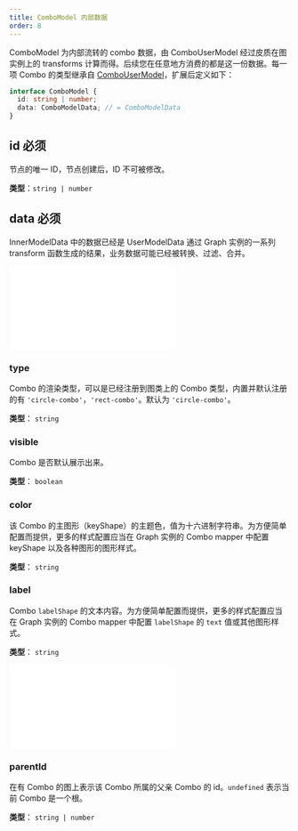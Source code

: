 ```yaml
---
title: ComboModel 内部数据
order: 8
---
```


ComboModel 为内部流转的 combo 数据，由 ComboUserModel 经过皮质在图实例上的 transforms 计算而得。后续您在任意地方消费的都是这一份数据。每一项 Combo 的类型继承自 [ComboUserModel](./ComboUserModel.zh.md)，扩展后定义如下：

```typescript
interface ComboModel {
  id: string | number;
  data: ComboModelData; // = ComboModelData
}
```

## id <Badge type="error">必须</Badge>

节点的唯一 ID，节点创建后，ID 不可被修改。

**类型**：`string | number`

## data <Badge type="error">必须</Badge>

InnerModelData 中的数据已经是 UserModelData 通过 Graph 实例的一系列 transform 函数生成的结果，业务数据可能已经被转换、过滤、合并。

<embed src="../../common/DataAttrTips.zh.md"></embed>

### type

Combo 的渲染类型，可以是已经注册到图类上的 Combo 类型，内置并默认注册的有 `'circle-combo'`，`'rect-combo'`。默认为 `'circle-combo'`。

**类型**： `string`

### visible

Combo 是否默认展示出来。

**类型**： `boolean`

### color

该 Combo 的主图形（keyShape）的主题色，值为十六进制字符串。为方便简单配置而提供，更多的样式配置应当在 Graph 实例的 Combo mapper 中配置 keyShape 以及各种图形的图形样式。

**类型**： `string`

### label

Combo `labelShape` 的文本内容。为方便简单配置而提供，更多的样式配置应当在 Graph 实例的 Combo mapper 中配置 `labelShape` 的 `text` 值或其他图形样式。

**类型**： `string`

<embed src="../../common/DataIcon.en.md"></embed>

### parentId

在有 Combo 的图上表示该 Combo 所属的父亲 Combo 的 id。`undefined` 表示当前 Combo 是一个根。

**类型**： `string | number`
